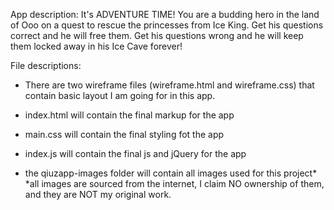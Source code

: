 App description:
It's ADVENTURE TIME! You are a budding hero in the land of Ooo on a quest to rescue the princesses from Ice King. Get his questions correct and he will free them. Get his questions wrong and he will keep them locked away in his Ice Cave forever! 

File descriptions:

- There are two wireframe files (wireframe.html and wireframe.css) that contain basic layout I am going for in this app. 

- index.html will contain the final markup for the app
- main.css will contain the final styling fot the app
- index.js will contain the final js and jQuery for the app
- the qiuzapp-images folder will contain all images used for this project*
*all images are sourced from the internet, I claim NO ownership of them, and they are NOT my original work. 